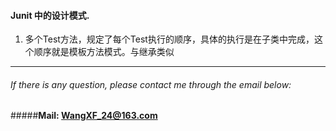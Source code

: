 #### Junit 中的设计模式.
> 
1. 多个Test方法，规定了每个Test执行的顺序，具体的执行是在子类中完成，这个顺序就是模板方法模式。与继承类似



*****
###### If there is any question, please contact me through the email below:
#####**Mail: <WangXF_24@163.com>**
